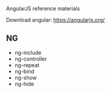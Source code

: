 AngularJS reference materials

Download angular: https://angularjs.org/


## NG
 * ng-include
 * ng-controller
 * ng-repeat
 * ng-bind
 * ng-show
 * ng-hide